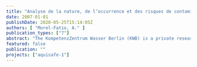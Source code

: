 ```yaml
---
title: "Analyse de la nature, de l’occurrence et des risques de contamination d’eau de surface par des pollutions diffuses en milieu rural et semi-rural en Europe"
date: 2007-01-01
publishDate: 2020-05-25T15:14:05Z
authors: [ "Morel-Fatio, A." ]
publication_types: ["7"]
abstract: "The KompetenzZentrum Wasser Berlin (KWB) is a private research and development center, created in 2000, with a status of public interest, and mainly supported by Veolia Water and Berliner Wasser Betriebe. This is where I did a six month-training period as part of my studies at the French AgroParisTech ENGREF engineering school. Within the department “Point and non-point source pollution control”, the KWB initiated a program called Aquisafe. The aim is to investigate the mitigation of trace contaminants from diffuse sources in rural and semi-rural areas to improve water quality of surface water bodies. The sustainable way of addressing pollution control is that the selected mitigation metods are natural or nature-based: namely constructed wetlands and riparian1 corridors. To develop knowledge and tools about these mitigation zones, an innovative approach was chosen when conducting the project: - The first part aims at a background study about surface water and pollutions from diffuse sources, leading to a progressive focus on key pollutants for the future of the project. The second part investigates modelling tools as diagnosis tools for the repartition and load of contaminants in a watershed. The third part contains field experiments and uses results from previous parts. The final purpose is to assess the mitigation efficiency of the systems and to optimize their design in the perspective of improving surface water quality. In charge of the first part, I did set the context of the project by reviewing background information on surface waters in Europe and associated pollutions, that move to water via soil surface run-off or subsurface run-off. After using criteria related to the Aquisafe context, the main pollutant families of interest for the rest of the screening process are pesticides used in agriculture, pollutants coming from the spreading of animal waste on land, pollutants coming from the spreading of sludge from wastewater treatment plants, pollutants from natural and extensive areas, and pollutants from transportation networks. During the study it appeared that in a rural or semi-rural area, the land use of the watershed plays a key role in the selection and assessment of priority pollutants coming from diffuse sources and entering surface waters. The importance of this factor should always be kept in mind as the project goes on. The work is still in progress concerning the review of pollutant families, and will lead to the final screening at the molecule level, providing a list of key contaminants for the other parts of the Aquisafe project. Finally the results of Aquisafe will tell if such sustainable mitigation zones can be used as a real innovative management tool of diffuse pollution in a watershed."
featured: false
publication: ""
projects: ["aquisafe-1"]
---
```



